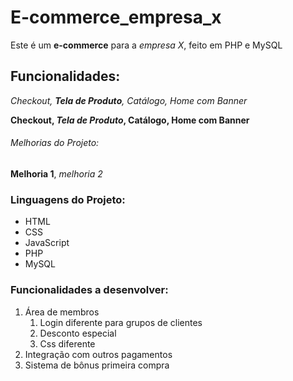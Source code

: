 # E-commerce_empresa_x
Este é um **e-commerce** para a *empresa X*, feito em PHP e MySQL

## Funcionalidades:

_Checkout, **Tela de Produto**, Catálogo, Home com Banner_

**Checkout, _Tela de Produto_, Catálogo, Home com Banner**

###### Melhorias do Projeto:

__Melhoria 1__, _melhoria 2_

### Linguagens do Projeto:

* HTML
* CSS
* JavaScript
* PHP
* MySQL

### Funcionalidades a desenvolver:

1. Área de membros
    1. Login diferente para grupos de clientes
    2. Desconto especial
    3. Css diferente
2. Integração com outros pagamentos
3. Sistema de bônus primeira compra